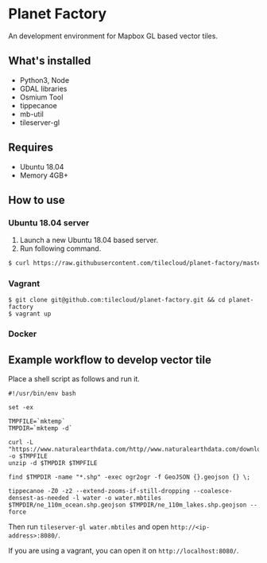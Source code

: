 # Planet Factory

An development environment for Mapbox GL based vector tiles.

## What's installed

* Python3, Node
* GDAL libraries
* Osmium Tool
* tippecanoe
* mb-util
* tileserver-gl

## Requires

* Ubuntu 18.04
 * Memory 4GB+

## How to use

### Ubuntu 18.04 server

1. Launch a new Ubuntu 18.04 based server.
2. Run following command.

```bash
$ curl https://raw.githubusercontent.com/tilecloud/planet-factory/master/bin/setup.sh | bash
```

### Vagrant

```
$ git clone git@github.com:tilecloud/planet-factory.git && cd planet-factory
$ vagrant up
```

### Docker



## Example workflow to develop vector tile

Place a shell script as follows and run it.

```
#!/usr/bin/env bash

set -ex

TMPFILE=`mktemp`
TMPDIR=`mktemp -d`

curl -L "https://www.naturalearthdata.com/http//www.naturalearthdata.com/download/110m/physical/110m_physical.zip" -o $TMPFILE
unzip -d $TMPDIR $TMPFILE

find $TMPDIR -name "*.shp" -exec ogr2ogr -f GeoJSON {}.geojson {} \;

tippecanoe -Z0 -z2 --extend-zooms-if-still-dropping --coalesce-densest-as-needed -l water -o water.mbtiles $TMPDIR/ne_110m_ocean.shp.geojson $TMPDIR/ne_110m_lakes.shp.geojson --force
```

Then run `tileserver-gl water.mbtiles` and open `http://<ip-address>:8080/`.

If you are using a vagrant, you can open it on `http://localhost:8080/`.